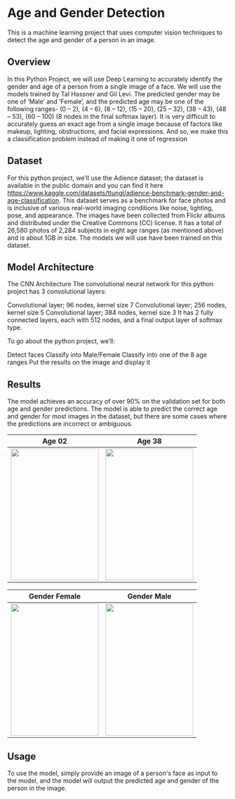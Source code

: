 # Age and Gender Detection

This is a machine learning project that uses computer vision techniques to detect the age and gender of a person in an image.

## Overview
In this Python Project, we will use Deep Learning to accurately identify the gender and age of a person from a single image of a face.
We will use the models trained by Tal Hassner and Gil Levi. The predicted gender may be one of ‘Male’ and ‘Female’, and the predicted age may be one of the following ranges- (0 – 2), (4 – 6), (8 – 12), (15 – 20), (25 – 32), (38 – 43), (48 – 53), (60 – 100) (8 nodes in the final softmax layer).
It is very difficult to accurately guess an exact age from a single image because of factors like makeup, lighting, obstructions, and facial expressions. And so, we make this a classification problem instead of making it one of regression

## Dataset
For this python project, we’ll use the Adience dataset; the dataset is available in the public domain and you can find it here https://www.kaggle.com/datasets/ttungl/adience-benchmark-gender-and-age-classification.
This dataset serves as a benchmark for face photos and is inclusive of various real-world imaging conditions like noise, lighting, pose, and appearance. The images have been collected from Flickr albums and distributed under the Creative Commons (CC) license. It has a total of 26,580 photos of 2,284 subjects in eight age ranges (as mentioned above) and is about 1GB in size. 
The models we will use have been trained on this dataset.

## Model Architecture

The CNN Architecture
The convolutional neural network for this python project has 3 convolutional layers:

Convolutional layer; 96 nodes, kernel size 7
Convolutional layer; 256 nodes, kernel size 5
Convolutional layer; 384 nodes, kernel size 3
It has 2 fully connected layers, each with 512 nodes, and a final output layer of softmax type.

To go about the python project, we’ll:

Detect faces
Classify into Male/Female
Classify into one of the 8 age ranges
Put the results on the image and display it

## Results

The model achieves an accuracy of over 90% on the validation set for both age and gender predictions. The model is able to predict the correct age and gender for most images in the dataset, but there are some cases where the predictions are incorrect or ambiguous.

| Age 02   | Age 38   |
|---------|---------|
| <img src="https://github.com/Bouchnak-Maher/age-and-gender-detection/assets/94197705/0b58d06e-2f32-40a5-bf7d-542061a245e1" width="200" height="300"> | <img src="https://github.com/Bouchnak-Maher/age-and-gender-detection/assets/94197705/3c41d9f5-058b-419c-ab46-f37826528bca"  width="200" height="300"> |

| Gender Female | Gender Male |
|---------------|-------------|
| <img src="https://github.com/Bouchnak-Maher/age-and-gender-detection/assets/94197705/c07a3dd3-b0fc-4e07-ac82-cea8eb277b71"  width="200" height="300"> | <img src="https://github.com/Bouchnak-Maher/age-and-gender-detection/assets/94197705/299b432d-2c05-46d0-a5e6-86ec841235d5"  width="200" height="300"> |


## Usage

To use the model, simply provide an image of a person's face as input to the model, and the model will output the predicted age and gender of the person in the image.

